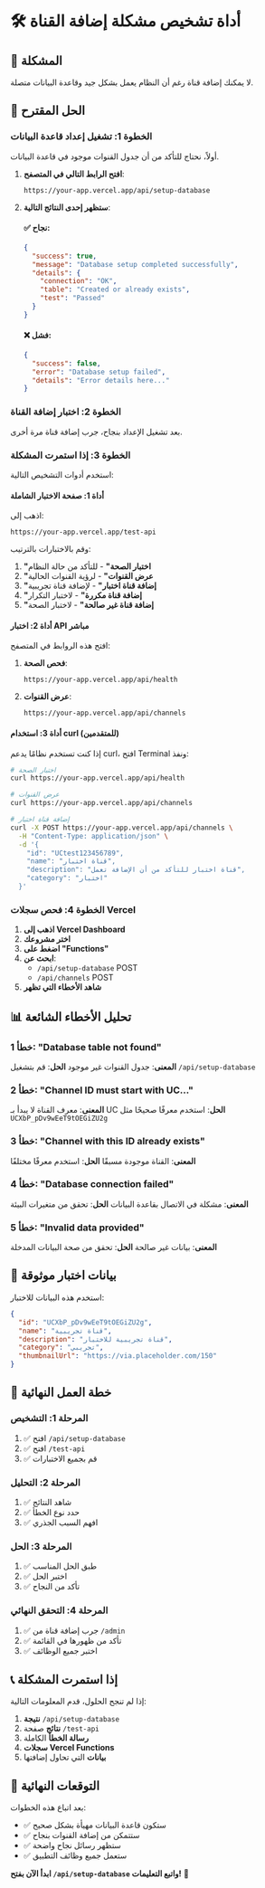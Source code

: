 # 🛠️ أداة تشخيص مشكلة إضافة القناة

## 🎯 المشكلة
لا يمكنك إضافة قناة رغم أن النظام يعمل بشكل جيد وقاعدة البيانات متصلة.

## 🔧 الحل المقترح

### الخطوة 1: تشغيل إعداد قاعدة البيانات
أولاً، نحتاج للتأكد من أن جدول القنوات موجود في قاعدة البيانات.

1. **افتح الرابط التالي في المتصفح**:
   ```
   https://your-app.vercel.app/api/setup-database
   ```

2. **ستظهر إحدى النتائج التالية**:

   #### ✅ نجاح:
   ```json
   {
     "success": true,
     "message": "Database setup completed successfully",
     "details": {
       "connection": "OK",
       "table": "Created or already exists",
       "test": "Passed"
     }
   }
   ```

   #### ❌ فشل:
   ```json
   {
     "success": false,
     "error": "Database setup failed",
     "details": "Error details here..."
   }
   ```

### الخطوة 2: اختبار إضافة القناة
بعد تشغيل الإعداد بنجاح، جرب إضافة قناة مرة أخرى.

### الخطوة 3: إذا استمرت المشكلة
استخدم أدوات التشخيص التالية:

#### أداة 1: صفحة الاختبار الشاملة
اذهب إلى:
```
https://your-app.vercel.app/test-api
```

وقم بالاختبارات بالترتيب:
1. **"اختبار الصحة"** - للتأكد من حالة النظام
2. **"عرض القنوات"** - لرؤية القنوات الحالية
3. **"إضافة قناة اختبار"** - لإضافة قناة تجريبية
4. **"إضافة قناة مكررة"** - لاختبار التكرار
5. **"إضافة قناة غير صالحة"** - لاختبار الصحة

#### أداة 2: اختبار API مباشر
افتح هذه الروابط في المتصفح:

1. **فحص الصحة**:
   ```
   https://your-app.vercel.app/api/health
   ```

2. **عرض القنوات**:
   ```
   https://your-app.vercel.app/api/channels
   ```

#### أداة 3: استخدام curl (للمتقدمين)
إذا كنت تستخدم نظامًا يدعم curl، افتح Terminal ونفذ:

```bash
# اختبار الصحة
curl https://your-app.vercel.app/api/health

# عرض القنوات
curl https://your-app.vercel.app/api/channels

# إضافة قناة اختبار
curl -X POST https://your-app.vercel.app/api/channels \
  -H "Content-Type: application/json" \
  -d '{
    "id": "UCtest123456789",
    "name": "قناة اختبار",
    "description": "قناة اختبار للتأكد من أن الإضافة تعمل",
    "category": "اختبار"
  }'
```

### الخطوة 4: فحص سجلات Vercel

1. **اذهب إلى Vercel Dashboard**
2. **اختر مشروعك**
3. **اضغط على "Functions"**
4. **ابحث عن**:
   - `/api/setup-database` POST
   - `/api/channels` POST
5. **شاهد الأخطاء التي تظهر**

## 📊 تحليل الأخطاء الشائعة

### خطأ 1: "Database table not found"
**المعنى**: جدول القنوات غير موجود
**الحل**: قم بتشغيل `/api/setup-database`

### خطأ 2: "Channel ID must start with UC..."
**المعنى**: معرف القناة لا يبدأ بـ UC
**الحل**: استخدم معرفًا صحيحًا مثل `UCXbP_pDv9wEeT9tOEGiZU2g`

### خطأ 3: "Channel with this ID already exists"
**المعنى**: القناة موجودة مسبقًا
**الحل**: استخدم معرفًا مختلفًا

### خطأ 4: "Database connection failed"
**المعنى**: مشكلة في الاتصال بقاعدة البيانات
**الحل**: تحقق من متغيرات البيئة

### خطأ 5: "Invalid data provided"
**المعنى**: بيانات غير صالحة
**الحل**: تحقق من صحة البيانات المدخلة

## 🎯 بيانات اختبار موثوقة

استخدم هذه البيانات للاختبار:

```json
{
  "id": "UCXbP_pDv9wEeT9tOEGiZU2g",
  "name": "قناة تجريبية",
  "description": "قناة تجريبية للاختبار",
  "category": "تجريبي",
  "thumbnailUrl": "https://via.placeholder.com/150"
}
```

## 🚀 خطة العمل النهائية

### المرحلة 1: التشخيص
1. ✅ افتح `/api/setup-database`
2. ✅ افتح `/test-api`
3. ✅ قم بجميع الاختبارات

### المرحلة 2: التحليل
1. ✅ شاهد النتائج
2. ✅ حدد نوع الخطأ
3. ✅ افهم السبب الجذري

### المرحلة 3: الحل
1. ✅ طبق الحل المناسب
2. ✅ اختبر الحل
3. ✅ تأكد من النجاح

### المرحلة 4: التحقق النهائي
1. ✅ جرب إضافة قناة من `/admin`
2. ✅ تأكد من ظهورها في القائمة
3. ✅ اختبر جميع الوظائف

## 📞 إذا استمرت المشكلة

إذا لم تنجح الحلول، قدم المعلومات التالية:

1. **نتيجة** `/api/setup-database`
2. **نتائج** صفحة `/test-api`
3. **رسالة الخطأ** الكاملة
4. **سجلات Vercel Functions**
5. **بيانات** التي تحاول إضافتها

## 🎉 التوقعات النهائية

بعد اتباع هذه الخطوات:
- ✅ ستكون قاعدة البيانات مهيأة بشكل صحيح
- ✅ ستتمكن من إضافة القنوات بنجاح
- ✅ ستظهر رسائل نجاح واضحة
- ✅ ستعمل جميع وظائف التطبيق

**ابدأ الآن بفتح `/api/setup-database` واتبع التعليمات!** 🚀